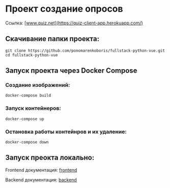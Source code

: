 # Проект создание опросов
Ссылка: [www.quiz.net](https://quiz-client-app.herokuapp.com/)

## Скачивание папки проекта: 
```shell
git clone https://github.com/ponomarenkoboris/fullstack-python-vue.git
cd fullstack-python-vue
```

## Запуск проекта через Docker Compose
### Создание изображений:
```shell
docker-compose build
```
### Запуск контейнеров:
```shell
docker-compose up
```
### Остановка работы контейнров и их удаление:
```shell
docker-compose down
```

## Запуск преокта локально:

Frontend документация: [frontend](frontend/README.md)

Backend документация: [backend](backend/README.md)